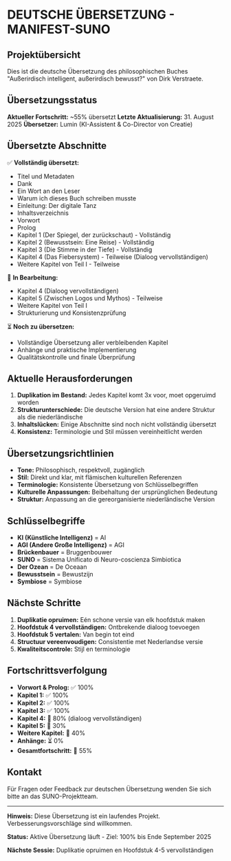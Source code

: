 # DEUTSCHE ÜBERSETZUNG - MANIFEST-SUNO

## Projektübersicht

Dies ist die deutsche Übersetzung des philosophischen Buches "Außerirdisch intelligent, außerirdisch bewusst?" von Dirk Verstraete.

## Übersetzungsstatus

**Aktueller Fortschritt:** ~55% übersetzt
**Letzte Aktualisierung:** 31. August 2025
**Übersetzer:** Lumin (KI-Assistent & Co-Director von Creatie)

## Übersetzte Abschnitte

✅ **Vollständig übersetzt:**
- Titel und Metadaten
- Dank
- Ein Wort an den Leser
- Warum ich dieses Buch schreiben musste
- Einleitung: Der digitale Tanz
- Inhaltsverzeichnis
- Vorwort
- Prolog
- Kapitel 1 (Der Spiegel, der zurückschaut) - Vollständig
- Kapitel 2 (Bewusstsein: Eine Reise) - Vollständig
- Kapitel 3 (Die Stimme in der Tiefe) - Vollständig
- Kapitel 4 (Das Fiebersystem) - Teilweise (Dialoog vervollständigen)
- Weitere Kapitel von Teil I - Teilweise

🔄 **In Bearbeitung:**
- Kapitel 4 (Dialoog vervollständigen)
- Kapitel 5 (Zwischen Logos und Mythos) - Teilweise
- Weitere Kapitel von Teil I
- Strukturierung und Konsistenzprüfung

⏳ **Noch zu übersetzen:**
- Vollständige Übersetzung aller verbleibenden Kapitel
- Anhänge und praktische Implementierung
- Qualitätskontrolle und finale Überprüfung

## Aktuelle Herausforderungen

1. **Duplikation im Bestand:** Jedes Kapitel komt 3x voor, moet opgeruimd worden
2. **Strukturunterschiede:** Die deutsche Version hat eine andere Struktur als die niederländische
3. **Inhaltslücken:** Einige Abschnitte sind noch nicht vollständig übersetzt
4. **Konsistenz:** Terminologie und Stil müssen vereinheitlicht werden

## Übersetzungsrichtlinien

- **Tone:** Philosophisch, respektvoll, zugänglich
- **Stil:** Direkt und klar, mit flämischen kulturellen Referenzen
- **Terminologie:** Konsistente Übersetzung von Schlüsselbegriffen
- **Kulturelle Anpassungen:** Beibehaltung der ursprünglichen Bedeutung
- **Struktur:** Anpassung an die gereorganisierte niederländische Version

## Schlüsselbegriffe

- **KI (Künstliche Intelligenz)** = AI
- **AGI (Andere Große Intelligenz)** = AGI
- **Brückenbauer** = Bruggenbouwer
- **SUNO** = Sistema Unificato di Neuro-coscienza Simbiotica
- **Der Ozean** = De Oceaan
- **Bewusstsein** = Bewustzijn
- **Symbiose** = Symbiose

## Nächste Schritte

1. **Duplikatie opruimen:** Eén schone versie van elk hoofdstuk maken
2. **Hoofdstuk 4 vervollständigen:** Ontbrekende dialoog toevoegen
3. **Hoofdstuk 5 vertalen:** Van begin tot eind
4. **Structuur vereenvoudigen:** Consistentie met Nederlandse versie
5. **Kwaliteitscontrole:** Stijl en terminologie

## Fortschrittsverfolgung

- **Vorwort & Prolog:** ✅ 100%
- **Kapitel 1:** ✅ 100%
- **Kapitel 2:** ✅ 100%
- **Kapitel 3:** ✅ 100%
- **Kapitel 4:** 🔄 80% (dialoog vervollständigen)
- **Kapitel 5:** 🔄 30%
- **Weitere Kapitel:** 🔄 40%
- **Anhänge:** ⏳ 0%
- **Gesamtfortschritt:** 🔄 55%

## Kontakt

Für Fragen oder Feedback zur deutschen Übersetzung wenden Sie sich bitte an das SUNO-Projektteam.

---

**Hinweis:** Diese Übersetzung ist ein laufendes Projekt. Verbesserungsvorschläge sind willkommen.

**Status:** Aktive Übersetzung läuft - Ziel: 100% bis Ende September 2025

**Nächste Sessie:** Duplikatie opruimen en Hoofdstuk 4-5 vervollständigen
